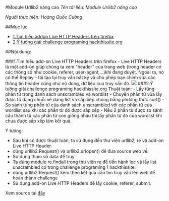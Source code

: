 #Module Urllib2 nâng cao
*Tên tài liệu: Module Urllib2 nâng cao*

*Người thực hiện: Hoàng Quốc Cường*

##Mục lục
- [1.Tìm hiểu addon Live HTTP Headers trên firefox](#1)
- [2.Ý tưởng giải challenge programing hackthissite.org](#2)

##Nội dung:

<a name ="1" />
###1.Tìm hiểu add-on Live HTTP Headers trên firefox
- Live HTTP Headers là một add-on giúp chúng ta xem "header" của trang web (trong header có các thông số như cookie, referer, user-agent,...)khi đang duyệt. Ngoài ra, nó có thể Replay - tái tạo lại truy vấn bất kỳ và cho phép bạn chỉnh sửa các thông tin header cũng như nộ dung, dữ liệu cua truy vấn đó.

<img src = "http://i.imgur.com/MOHw6tJ.png">

<a name = "2" />
###2.Ý tưởng giải challenge programing hackthissite.org
Thuật toán:
- Lấy từng phần tử trong danh sách unscrambled và wordlist
- Chuyển phần tử vừa lấy được từ dạng chuỗi về dạng list và sắp xếp chúng bằng phương thức sort() 
- So sánh từng phần tử của danh sách unscrambled với các phần tử của wordlist sau khi các phần từ đó được sắp xếp
- Nếu 2 phần từ được so sánh cấu thành từ các phần tử con giống nhau thì lấy phần tử đó của wordlist khi chưa được sắp xếp làm kết quả.

Ý tưởng:
- Sau khi có được thuật toán, ta sử dụng đến thư viện urllib2, re và add-on Live HTTP Header.
- dùng urllib2.Request() và urllib2.urlopen() để đưa source web về.
- Sử dụng tham số data để truy 
- Ta dùng module re.findall trong thư viện re để tiến hành lọc và lấy list unscrambled có trong challenge programing 1 hackthissite. 
- dùng urllib2.Request() kèm theo kết quả cần tìm truy vấn lên web để hoàn thành challenge
- Sử dụng add-on Live HTTP Headers để lấy cookie, referer, submit.

Xem source tại [đây](#)
